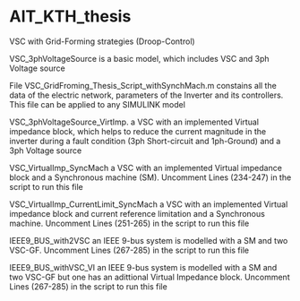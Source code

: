 # AIT_KTH_thesis
VSC with Grid-Forming strategies (Droop-Control)

VSC_3phVoltageSource   is a basic model, which includes VSC and 3ph Voltage source

File VSC_GridFroming_Thesis_Script_withSynchMach.m constains all the data of the electric network, parameters of the Inverter and its controllers. This file can be applied to any SIMULINK model

VSC_3phVoltageSource_VirtImp.   a VSC with an implemented Virtual impedance block, which helps to reduce the current magnitude in the inverter during a fault condition (3ph Short-circuit and 1ph-Ground) and a 3ph Voltage source

VSC_VirtualImp_SyncMach  a VSC with an implemented Virtual impedance block  and a Synchronous machine (SM). Uncomment Lines (234-247) in the script to run this file

VSC_VirtualImp_CurrentLimit_SyncMach    a VSC with an implemented Virtual impedance block and current reference limitation  and a Synchronous machine. Uncomment Lines (251-265) in the script to run this file

IEEE9_BUS_with2VSC  an IEEE 9-bus system is modelled with a SM and two VSC-GF. Uncomment Lines (267-285) in the script to run this file

IEEE9_BUS_withVSC_VI an IEEE 9-bus system is modelled with a SM and two VSC-GF but one has an adittional Virtual Impedance block. Uncomment Lines (267-285) in the script to run this file

